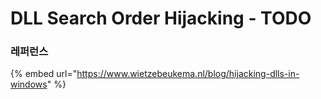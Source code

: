 # DLL Search Order Hijacking - TODO



### 레퍼런스&#x20;

{% embed url="https://www.wietzebeukema.nl/blog/hijacking-dlls-in-windows" %}
